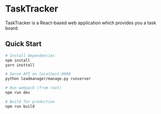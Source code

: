 # TaskTracker

TaskTracker is a React-based web application which provides you a task board.

## Quick Start

```bash
# Install dependencies
npm install
yarn insttall

# Serve API on localhost:8000
python leadmanager/manage.py runserver

# Run webpack (from root)
npm run dev

# Build for production
npm run build
```
